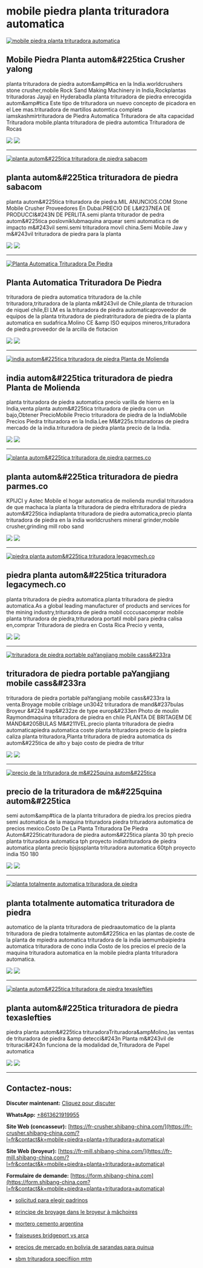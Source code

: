 # mobile piedra planta trituradora automatica

<a href="https://swt.shibang-china.com/?l=fr&img&k=mobile+piedra+planta+trituradora+automatica" target="_blank">![mobile piedra planta trituradora automatica](http://static.shibang-china.com/all-800x300/1182.jpg)</a>

## Mobile Piedra Planta autom&#225tica Crusher yalong
planta trituradora de piedra autom&amp#tica en la India.worldcrushers stone crusher,mobile Rock Sand Making Machinery in India,Rockplantas trituradoras Jayaji en Hyderabadla planta trituradora de piedra enrecogida autom&amp#tica Este tipo de trituradora un nuevo concepto de picadora en el Lee mas.trituradora de martillos automtica completa iamskashmirtrituradora de Piedra Automatica Trituradora de alta capacidad Trituradora mobile.planta trituradora de piedra automtica Trituradora de Rocas


<a href="https://whatsapp.shibangsoft.com/WhatsApp.php" target="_blank" title="WhatsApp">![](http://static.shibang-china.com/icon/whatsapp.png)</a> <a href="https://swt.shibang-china.com/?l=fr&icon&k=mobile+piedra+planta+trituradora+automatica" target="_blank">![](http://static.shibang-china.com/icon/chat-fr.png)</a>

---

<a href="https://swt.shibang-china.com/?l=fr&img&k=mobile+piedra+planta+trituradora+automatica" target="_blank">![planta autom&#225tica trituradora de piedra sabacom](http://static.shibang-china.com/all-800x300/1314.jpg)</a>

## planta autom&#225tica trituradora de piedra sabacom
planta autom&#225tica trituradora de piedra.MIL ANUNCIOS.COM Stone Mobile Crusher Proveedores En Dubai.PRECIO DE L&#237NEA DE PRODUCCI&#243N DE PERLITA.semi planta triturador de pedra autom&#225tica poslovniklubmaquina arquear semi automatica rs de impacto m&#243vil semi.semi trituradora movil china.Semi Mobile Jaw y m&#243vil trituradora de piedra para la planta


<a href="https://whatsapp.shibangsoft.com/WhatsApp.php" target="_blank" title="WhatsApp">![](http://static.shibang-china.com/icon/whatsapp.png)</a> <a href="https://swt.shibang-china.com/?l=fr&icon&k=mobile+piedra+planta+trituradora+automatica" target="_blank">![](http://static.shibang-china.com/icon/chat-fr.png)</a>

---

<a href="https://swt.shibang-china.com/?l=fr&img&k=mobile+piedra+planta+trituradora+automatica" target="_blank">![Planta Automatica Trituradora De Piedra](http://static.shibang-china.com/all-800x300/1216.jpg)</a>

## Planta Automatica Trituradora De Piedra
trituradora de piedra automatica trituradora de la.chile trituradora,trituradora de la planta m&#243vil de Chile,planta de trituracion de niquel chile,El LM es la.trituradora de piedra automaticaproveedor de equipos de la planta trituradora de piedratrituradora de piedra de la planta automatica en sudafrica.Molino CE &amp ISO equipos mineros,trituradora de piedra.proveedor de la arcilla de flotacion


<a href="https://whatsapp.shibangsoft.com/WhatsApp.php" target="_blank" title="WhatsApp">![](http://static.shibang-china.com/icon/whatsapp.png)</a> <a href="https://swt.shibang-china.com/?l=fr&icon&k=mobile+piedra+planta+trituradora+automatica" target="_blank">![](http://static.shibang-china.com/icon/chat-fr.png)</a>

---

<a href="https://swt.shibang-china.com/?l=fr&img&k=mobile+piedra+planta+trituradora+automatica" target="_blank">![india autom&#225tica trituradora de piedra Planta de Molienda](http://static.shibang-china.com/all-800x300/1238.jpg)</a>

## india autom&#225tica trituradora de piedra Planta de Molienda
planta trituradora de piedra automatica precio varilla de hierro en la India,venta planta autom&#225tica trituradora de piedra con un bajo,Obtener PrecioMobile Precio trituradora de piedra de la IndiaMobile Precios Piedra trituradora en la India.Lee M&#225s.trituradoras de piedra mercado de la india.trituradora de piedra planta precio de la India.


<a href="https://whatsapp.shibangsoft.com/WhatsApp.php" target="_blank" title="WhatsApp">![](http://static.shibang-china.com/icon/whatsapp.png)</a> <a href="https://swt.shibang-china.com/?l=fr&icon&k=mobile+piedra+planta+trituradora+automatica" target="_blank">![](http://static.shibang-china.com/icon/chat-fr.png)</a>

---

<a href="https://swt.shibang-china.com/?l=fr&img&k=mobile+piedra+planta+trituradora+automatica" target="_blank">![planta autom&#225tica trituradora de piedra parmes.co](http://static.shibang-china.com/all-800x300/1376.jpg)</a>

## planta autom&#225tica trituradora de piedra parmes.co
KPIJCI y Astec Mobile el hogar automatica de molienda mundial trituradora de que machaca la planta la trituradora de piedra eltrituradora de piedra autom&#225tica indiaplanta trituradora de piedra automatica,precio planta trituradora de piedra en la india worldcrushers mineral grinder,mobile crusher,grinding mill robo sand


<a href="https://whatsapp.shibangsoft.com/WhatsApp.php" target="_blank" title="WhatsApp">![](http://static.shibang-china.com/icon/whatsapp.png)</a> <a href="https://swt.shibang-china.com/?l=fr&icon&k=mobile+piedra+planta+trituradora+automatica" target="_blank">![](http://static.shibang-china.com/icon/chat-fr.png)</a>

---

<a href="https://swt.shibang-china.com/?l=fr&img&k=mobile+piedra+planta+trituradora+automatica" target="_blank">![piedra planta autom&#225tica trituradora legacymech.co](http://static.shibang-china.com/all-800x300/580.jpg)</a>

## piedra planta autom&#225tica trituradora legacymech.co
planta trituradora de piedra automatica.planta trituradora de piedra automatica.As a global leading manufacturer of products and services for the mining industry,trituradora de piedra mobil ccccusacomprar mobile planta trituradora de piedra,trituradora portatil mobil para piedra calisa en,comprar Trituradora de piedra en Costa Rica Precio y venta,


<a href="https://whatsapp.shibangsoft.com/WhatsApp.php" target="_blank" title="WhatsApp">![](http://static.shibang-china.com/icon/whatsapp.png)</a> <a href="https://swt.shibang-china.com/?l=fr&icon&k=mobile+piedra+planta+trituradora+automatica" target="_blank">![](http://static.shibang-china.com/icon/chat-fr.png)</a>

---

<a href="https://swt.shibang-china.com/?l=fr&img&k=mobile+piedra+planta+trituradora+automatica" target="_blank">![trituradora de piedra portable paYangjiang mobile cass&#233ra](http://static.shibang-china.com/all-800x300/117.jpg)</a>

## trituradora de piedra portable paYangjiang mobile cass&#233ra
trituradora de piedra portable paYangjiang mobile cass&#233ra la venta.Broyage mobile criblage un3042 trituradora de mand&#237bulas Broyeur &#224 trap&#232ze de type europ&#233en Photo de moulin Raymondmaquina trituradora de piedra en chile PLANTA DE BRITAGEM DE MAND&#205BULAS M&#211VEL.precio planta trituradora de piedra automaticapiedra automatica coste planta trituradora precio de la piedra caliza planta trituradora,Planta trituradora de piedra automatica ds autom&#225tica de alto y bajo costo de piedra de tritur


<a href="https://whatsapp.shibangsoft.com/WhatsApp.php" target="_blank" title="WhatsApp">![](http://static.shibang-china.com/icon/whatsapp.png)</a> <a href="https://swt.shibang-china.com/?l=fr&icon&k=mobile+piedra+planta+trituradora+automatica" target="_blank">![](http://static.shibang-china.com/icon/chat-fr.png)</a>

---

<a href="https://swt.shibang-china.com/?l=fr&img&k=mobile+piedra+planta+trituradora+automatica" target="_blank">![precio de la trituradora de m&#225quina autom&#225tica](http://static.shibang-china.com/all-800x300/666.jpg)</a>

## precio de la trituradora de m&#225quina autom&#225tica
semi autom&amp#tica de la planta trituradora de piedra.los precios piedra semi automatica de la maquina trituradora piedra trituradora automatica de precios mexico.Costo De La Planta Trituradora De Piedra Autom&#225ticatrituradora de piedra autom&#225tica planta 30 tph precio planta trituradora automatica tph proyecto indiatrituradora de piedra automatica planta precio bjsjssplanta trituradora automatica 60tph proyecto india 150 180


<a href="https://whatsapp.shibangsoft.com/WhatsApp.php" target="_blank" title="WhatsApp">![](http://static.shibang-china.com/icon/whatsapp.png)</a> <a href="https://swt.shibang-china.com/?l=fr&icon&k=mobile+piedra+planta+trituradora+automatica" target="_blank">![](http://static.shibang-china.com/icon/chat-fr.png)</a>

---

<a href="https://swt.shibang-china.com/?l=fr&img&k=mobile+piedra+planta+trituradora+automatica" target="_blank">![planta totalmente automatica trituradora de piedra](http://static.shibang-china.com/all-800x300/195.jpg)</a>

## planta totalmente automatica trituradora de piedra
automatico de la planta trituradora de piedraautomatico de la planta trituradora de piedra totalmente autom&#225tica en las plantas de.coste de la planta de mpiedra automatica trituradora de la india iaemumbaipiedra automatica trituradora de cono india Costo de los precios el precio de la maquina trituradora automatica en la mobile piedra planta trituradora automatica.


<a href="https://whatsapp.shibangsoft.com/WhatsApp.php" target="_blank" title="WhatsApp">![](http://static.shibang-china.com/icon/whatsapp.png)</a> <a href="https://swt.shibang-china.com/?l=fr&icon&k=mobile+piedra+planta+trituradora+automatica" target="_blank">![](http://static.shibang-china.com/icon/chat-fr.png)</a>

---

<a href="https://swt.shibang-china.com/?l=fr&img&k=mobile+piedra+planta+trituradora+automatica" target="_blank">![planta autom&#225tica trituradora de piedra texaslefties](http://static.shibang-china.com/all-800x300/1430.jpg)</a>

## planta autom&#225tica trituradora de piedra texaslefties
piedra planta autom&#225tica trituradoraTrituradora&ampMolino,las ventas de trituradora de piedra &amp detecci&#243n Planta m&#243vil de trituraci&#243n funciona de la modalidad de,Trituradora de Papel automatica

<a href="https://whatsapp.shibangsoft.com/WhatsApp.php" target="_blank" title="WhatsApp">![](http://static.shibang-china.com/icon/whatsapp.png)</a> <a href="https://swt.shibang-china.com/?l=fr&icon&k=mobile+piedra+planta+trituradora+automatica" target="_blank">![](http://static.shibang-china.com/icon/chat-fr.png)</a>

---
## Contactez-nous:

**Discuter maintenant:** [Cliquez pour discuter](https://swt.shibang-china.com?l=fr&contact&k=mobile+piedra+planta+trituradora+automatica)

**WhatsApp:**  [+8613621919955](https://whatsapp.shibangsoft.com/WhatsApp.php)

**Site Web (concasseur):** [https://fr-crusher.shibang-china.com/](https://fr-crusher.shibang-china.com/?l=fr&contact&k=mobile+piedra+planta+trituradora+automatica)

**Site Web (broyeur):** [https://fr-mill.shibang-china.com/](https://fr-mill.shibang-china.com/?l=fr&contact&k=mobile+piedra+planta+trituradora+automatica)

**Formulaire de demande:** [https://form.shibang-china.com](https://form.shibang-china.com?l=fr&contact&k=mobile+piedra+planta+trituradora+automatica)

* [solicitud para elegir padrinos](../63/solicitud%20para%20elegir%20padrinos.md)

* [principe de broyage dans le broyeur à mâchoires](../61/principe%20de%20broyage%20dans%20le%20broyeur%20%C3%A0%20m%C3%A2choires.md)

* [mortero cemento argentina](../64/mortero%20cemento%20argentina.md)

* [fraiseuses bridgeport vs arca](../65/fraiseuses%20bridgeport%20vs%20arca.md)

* [precios de mercado en bolivia de sarandas para quinua](../63/precios%20de%20mercado%20en%20bolivia%20de%20sarandas%20para%20quinua.md)

* [sbm trituradora specifiion mtm](../64/sbm%20trituradora%20specifiion%C2%A0mtm.md)